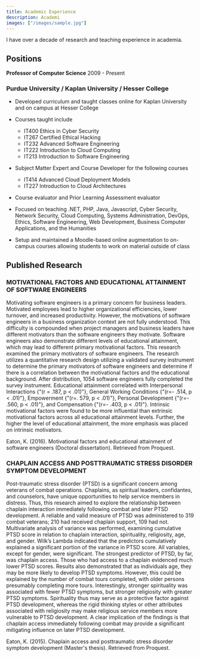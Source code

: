 ```yaml
---
title: Academic Experience
description: Academi
images: ["/images/sample.jpg"]
---
```


I have over a decade of research and teaching experience in academia.

## Positions

**Professor of Computer Science**  2009 - Present

### Purdue University / Kaplan University / Hesser College

- Developed curriculum and taught classes online for Kaplan University and on campus at Hesser College

- Courses taught include
  - IT400 Ethics in Cyber Security
  - IT267 Certified Ethical Hacking
  - IT232 Advanced Software Engineering
  - IT222 Introduction to Cloud Computing
  - IT213 Introduction to Software Engineering

- Subject Matter Expert and Course Developer for the following courses
  - IT414 Advanced Cloud Deployment Models
  - IT227 Introduction to Cloud Architectures

- Course evaluator and Prior Learning Assessment evaluator

- Focused on teaching .NET, PHP, Java, Javascript, Cyber Security, Network Security, Cloud Computing, Systems Administration, DevOps, Ethics, Software Engineering, Web Development, Business Computer Applications, and the Humanities

- Setup and maintained a Moodle-based online augmentation to on-campus courses allowing students to work on material outside of class

## Published Research

### MOTIVATIONAL FACTORS AND EDUCATIONAL ATTAINMENT OF SOFTWARE ENGINEERS

Motivating software engineers is a primary concern for business leaders. Motivated employees lead to higher organizational efficiencies, lower turnover, and increased productivity. However, the motivations of software engineers in a business organization context are not fully understood. This difficulty is compounded when project managers and business leaders have different motivators than the software engineers they motivate. Software engineers also demonstrate different levels of educational attainment, which may lead to different primary motivational factors. This research examined the primary motivators of software engineers. The research utilizes a quantitative research design utilizing a validated survey instrument to determine the primary motivators of software engineers and determine if there is a correlation between the motivational factors and the educational background. After distribution, 1054 software engineers fully completed the survey instrument. Educational attainment correlated with Interpersonal Interactions {"(r = .187, p < .01)"}, General Working Conditions {"(r=- .514, p < .01)"}, Empowerment {"(r=. 579, p < .01)"}, Personal Development {"(r=- .560, p < .01)"}, and Compensation {"(r=- .403, p < .01)"}. Intrinsic motivational factors were found to be more influential than extrinsic motivational factors across all educational attainment levels. Further, the higher the level of educational attainment, the more emphasis was placed on intrinsic motivators.

Eaton, K. (2016). Motivational factors and educational attainment of software engineers (Doctoral dissertation). Retrieved from Proquest.

### CHAPLAIN ACCESS AND POSTTRAUMATIC STRESS DISORDER SYMPTOM DEVELOPMENT

Post-traumatic stress disorder (PTSD) is a significant concern among veterans of combat operations. Chaplains, as spiritual leaders, confidantes, and counselors, have unique opportunities to help service members in distress. Thus, this research aimed to explore the relationship between chaplain interaction immediately following combat and later PTSD development. A reliable and valid measure of PTSD was administered to 319 combat veterans; 210 had received chaplain support, 109 had not. Multivariate analysis of variance was performed, examining cumulative PTSD score in relation to chaplain interaction, spirituality, religiosity, age, and gender. Wilk’s Lambda indicated that the predictors cumulatively explained a significant portion of the variance in PTSD score. All variables, except for gender, were significant. The strongest predictor of PTSD, by far, was chaplain access. Those who had access to a chaplain evidenced much lower PTSD scores. Results also demonstrated that as individuals age, they may be more likely to develop PTSD symptoms. However, this could be explained by the number of combat tours completed, with older persons presumably completing more tours. Interestingly, stronger spirituality was associated with fewer PTSD symptoms, but stronger religiosity with greater PTSD symptoms. Spirituality thus may serve as a protective factor against PTSD development, whereas the rigid thinking styles or other attributes associated with religiosity may make religious service members more vulnerable to PTSD development. A clear implication of the findings is that chaplain access immediately following combat may provide a significant mitigating influence on later PTSD development.

Eaton, K. (2015). Chaplain access and posttraumatic stress disorder symptom development (Master's thesis). Retrieved from Proquest.
